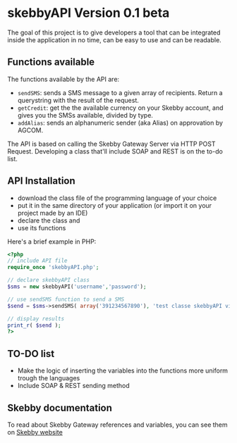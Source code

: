 # skebbyAPI Version 0.1 beta

The goal of this project is to give developers a tool that can be integrated inside the application in no time, can be easy to use and can be readable.

## Functions available
The functions available by the API are:

- `sendSMS`: sends a SMS message to a given array of recipients. Return a querystring with the result of the request.
- `getCredit`: get the the available currency on your Skebby account, and gives you the SMSs available, divided by type.
- `addAlias`: sends an alphanumeric sender (aka Alias) on approvation by AGCOM.

The API is based on calling the Skebby Gateway Server via HTTP POST Request. Developing a class that'll include SOAP and REST is on the to-do list.

## API Installation
- download the class file of the programming language of your choice
- put it in the same directory of your application (or import it on your project made by an IDE)
- declare the class and
- use its functions

Here's a brief example in PHP:

```php
<?php
// include API file
require_once 'skebbyAPI.php';

// declare skebbyAPI class
$sms = new skebbyAPI('username','password');

// use sendSMS function to send a SMS
$send = $sms->sendSMS( array('391234567890'), 'test classe skebbyAPI via PHP' );

// display results
print_r( $send );
?>
```

## TO-DO list
- Make the logic of inserting the variables into the functions more uniform trough the languages
- Include SOAP & REST sending method

## Skebby documentation
To read about Skebby Gateway references and variables, you can see them on [Skebby website](http://www.skebby.it/business/index/send-docs)